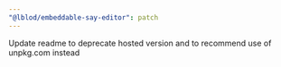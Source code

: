 ```yaml
---
"@lblod/embeddable-say-editor": patch
---
```


Update readme to deprecate hosted version and to recommend use of unpkg.com instead
